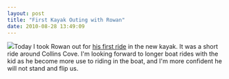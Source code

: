 ```yaml
---
layout: post
title: "First Kayak Outing with Rowan"
date: 2010-08-28 13:49:09
---
```

[![](http://photos.thecave.com/Sports/Kayaking-with-Rowan/IMG2721/985467627_rFLVX-Th.jpg)](http://photos.thecave.com/Sports/Kayaking-with-Rowan/13526619_skKsK#985484577_i2tNw)Today I took Rowan out for [his first ride](http://photos.thecave.com/Sports/Kayaking-with-Rowan/13526619_skKsK#985484577_i2tNw) in the new kayak. It was a short ride around Collins Cove. I'm looking forward to longer boat rides with the kid as he become more use to riding in the boat, and I'm more confident he will not stand and flip us.
